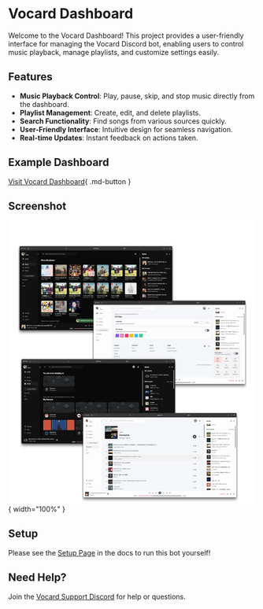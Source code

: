 # Vocard Dashboard

Welcome to the Vocard Dashboard! This project provides a user-friendly interface for managing the Vocard Discord bot, enabling users to control music playback, manage playlists, and customize settings easily.

## Features

- **Music Playback Control**: Play, pause, skip, and stop music directly from the dashboard.
- **Playlist Management**: Create, edit, and delete playlists.
- **Search Functionality**: Find songs from various sources quickly.
- **User-Friendly Interface**: Intuitive design for seamless navigation.
- **Real-time Updates**: Instant feedback on actions taken.

## Example Dashboard
[Visit Vocard Dashboard](https://vocard.xyz/login){ .md-button }

## Screenshot
![Image title](../assets/dashboard-features.webp){ width="100%" }

## Setup
Please see the [Setup Page](setup) in the docs to run this bot yourself!

## Need Help?
Join the [Vocard Support Discord](https://discord.gg/wRCgB7vBQv) for help or questions.